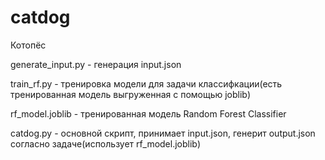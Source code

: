 # catdog
Котопёс

generate_input.py - генерация input.json

train_rf.py - тренировка модели для задачи классифкации(есть тренированная модель выгруженная с помощью joblib)

rf_model.joblib - тренированная модель Random Forest Classifier

catdog.py - основной скрипт, принимает input.json, генерит output.json согласно задаче(использует rf_model.joblib)
